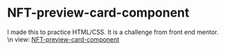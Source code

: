 # NFT-preview-card-component

I made this to practice HTML/CSS. It is a challenge from front end mentor. 
\n
view: <a href="https://gracious-bassi-b42361.netlify.app/">NFT-preview-card-component</a>
